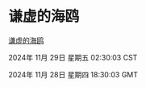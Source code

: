 # 谦虚的海鸥
[谦虚的海鸥](http://219.139.196.222:56308/qxdho/course/base/hotlink/index.php)

2024年 11月 29日 星期五 02:30:03 CST

2024年 11月 28日 星期四 18:30:03 GMT
